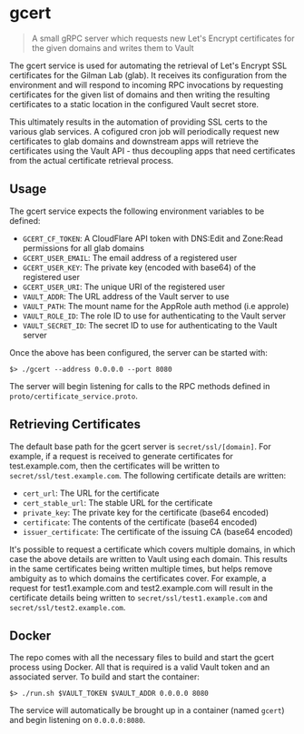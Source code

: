 # gcert
> A small gRPC server which requests new Let's Encrypt certificates for the given domains and writes them to Vault

The gcert service is used for automating the retrieval of Let's Encrypt SSL certificates for the Gilman Lab (glab). It
receives its configuration from the environment and will respond to incoming RPC invocations by requesting certificates
for the given list of domains and then writing the resulting certificates to a static location in the configured Vault
secret store. 

This ultimately results in the automation of providing SSL certs to the various glab services. A cofigured cron job
will periodically request new certificates to glab domains and downstream apps will retrieve the certificates using
the Vault API - thus decoupling apps that need certificates from the actual certificate retrieval process.

## Usage

The gcert service expects the following environment variables to be defined:

* `GCERT_CF_TOKEN`: A CloudFlare API token with DNS:Edit and Zone:Read permissions for all glab domains
* `GCERT_USER_EMAIL`: The email address of a registered user
* `GCERT_USER_KEY`: The private key (encoded with base64) of the registered user
* `GCERT_USER_URI`: The unique URI of the registered user
* `VAULT_ADDR`: The URL address of the Vault server to use
* `VAULT_PATH`: The mount name for the AppRole auth method (i.e approle)
* `VAULT_ROLE_ID`: The role ID to use for authenticating to the Vault server
* `VAULT_SECRET_ID`: The secret ID to use for authenticating to the Vault server 

Once the above has been configured, the server can be started with:

```
$> ./gcert --address 0.0.0.0 --port 8080
```

The server will begin listening for calls to the RPC methods defined in `proto/certificate_service.proto`.

## Retrieving Certificates

The default base path for the gcert server is `secret/ssl/[domain]`. For example, if a request is received to generate
certificates for test.example.com, then the certificates will be written to `secret/ssl/test.example.com`. The following
certificate details are written:

* `cert_url`: The URL for the certificate
* `cert_stable_url`: The stable URL for the certificate
* `private_key`: The private key for the certificate (base64 encoded)
* `certificate`: The contents of the certificate (base64 encoded)
* `issuer_certificate`: The certificate of the issuing CA (base64 encoded)

It's possible to request a certificate which covers multiple domains, in which case the above details are written to
Vault using each domain. This results in the same certificates being written multiple times, but helps remove ambiguity 
as to which domains the certificates cover. For example, a request for test1.example.com and test2.example.com will
result in the certificate details being written to `secret/ssl/test1.example.com` and `secret/ssl/test2.example.com`.

## Docker

The repo comes with all the necessary files to build and start the gcert process using Docker. All that is required is
a valid Vault token and an associated server. To build and start the container:

```
$> ./run.sh $VAULT_TOKEN $VAULT_ADDR 0.0.0.0 8080
```

The service will automatically be brought up in a container (named `gcert`) and begin listening on `0.0.0.0:8080`.